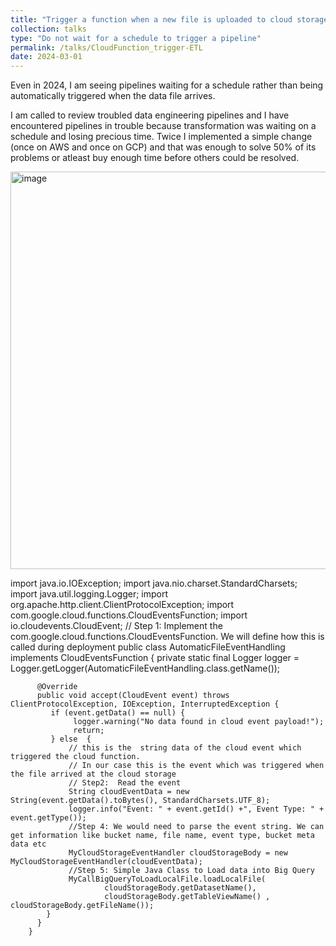 ```yaml
---
title: "Trigger a function when a new file is uploaded to cloud storage"
collection: talks
type: "Do not wait for a schedule to trigger a pipeline"
permalink: /talks/CloudFunction_trigger-ETL
date: 2024-03-01
---
```


Even in 2024, I am seeing pipelines waiting for a schedule rather than being automatically triggered when the data file arrives.

I am called to review troubled data engineering pipelines and I have encountered pipelines in trouble because transformation was waiting on a schedule and losing precious time. Twice I implemented a simple change (once on AWS and once on GCP) and that was enough to solve 50% of its problems or atleast buy enough time before others could be resolved.

<img width="636" alt="image" src="https://github.com/nuneskris/nuneskris.github.io/assets/82786764/63862e3c-d963-44b8-bd31-b07e07a0a842">


import java.io.IOException;
import java.nio.charset.StandardCharsets;
import java.util.logging.Logger;
import org.apache.http.client.ClientProtocolException;
import com.google.cloud.functions.CloudEventsFunction;
import io.cloudevents.CloudEvent;
// Step 1: Implement the com.google.cloud.functions.CloudEventsFunction. We will define how this is called during deployment
public class AutomaticFileEventHandling implements CloudEventsFunction {
	  private static final Logger logger = Logger.getLogger(AutomaticFileEventHandling.class.getName());

      	  @Override
      	  public void accept(CloudEvent event) throws ClientProtocolException, IOException, InterruptedException {
      		 if (event.getData() == null) {
      		      logger.warning("No data found in cloud event payload!");
      		      return;
      		 } else  {
      			 // this is the  string data of the cloud event which triggered the cloud function.
      			 // In our case this is the event which was triggered when the file arrived at the cloud storage
      			 // Step2:  Read the event
      			 String cloudEventData = new String(event.getData().toBytes(), StandardCharsets.UTF_8);
      			 logger.info("Event: " + event.getId() +", Event Type: " + event.getType());
      			 //Step 4: We would need to parse the event string. We can get information like bucket name, file name, event type, bucket meta data etc
      			 MyCloudStorageEventHandler cloudStorageBody = new MyCloudStorageEventHandler(cloudEventData);
      			 //Step 5: Simple Java Class to Load data into Big Query
      			 MyCallBigQueryToLoadLocalFile.loadLocalFile(
      					 cloudStorageBody.getDatasetName(), 
      					 cloudStorageBody.getTableViewName() , cloudStorageBody.getFileName()); 
      	    }
      	  }
      	}





